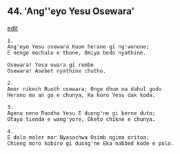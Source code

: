 
## 44.  'Ang''eyo Yesu Osewara'
[edit](https://docs.google.com/document/d/1o%2Dk8Y3QCj9WVMnWCZWA0XtylW9VrmrSu/edit?mode=html)



    1.
    Ang'eyo Yesu osewara Kuom herane gi ng'wonone;
    E nengo mochulo e thone, Omiya bedo nyathine.

    Osewara! Yesu owara gi rembe
    Osewara! Asebet nyathine chutho.

    2.
    Amor nikech Ruoth osewara; Onge dhum ma dahul godo
    Herano ma an go e chunya, Ka koro Yesu dak koda.

    3.
    Ageno neno Ruodha Yesu E duong'ne gi berne duto;
    Otayo tienda e wang'yore, Oketo chikne e chunya.

    4.
    E dala maler mar Nyasachwa Osimb ngima oritoa;
    Chieng moro kobiro gi duong'ne Eka nabbed kode e polo.
